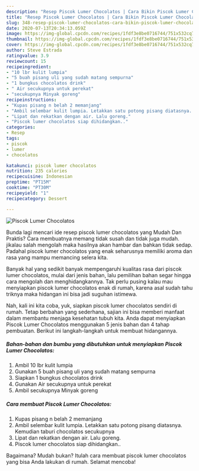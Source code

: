 ```yaml
---
description: "Resep Piscok Lumer Chocolatos | Cara Bikin Piscok Lumer Chocolatos Yang Mudah Dan Praktis"
title: "Resep Piscok Lumer Chocolatos | Cara Bikin Piscok Lumer Chocolatos Yang Mudah Dan Praktis"
slug: 348-resep-piscok-lumer-chocolatos-cara-bikin-piscok-lumer-chocolatos-yang-mudah-dan-praktis
date: 2020-07-13T20:34:13.059Z
image: https://img-global.cpcdn.com/recipes/1fdf3e8be0716744/751x532cq70/piscok-lumer-chocolatos-foto-resep-utama.jpg
thumbnail: https://img-global.cpcdn.com/recipes/1fdf3e8be0716744/751x532cq70/piscok-lumer-chocolatos-foto-resep-utama.jpg
cover: https://img-global.cpcdn.com/recipes/1fdf3e8be0716744/751x532cq70/piscok-lumer-chocolatos-foto-resep-utama.jpg
author: Steve Estrada
ratingvalue: 3.9
reviewcount: 15
recipeingredient:
- "10 lbr kulit lumpia"
- "5 buah pisang uli yang sudah matang sempurna"
- "1 bungkus chocolatos drink"
- " Air secukupnya untuk perekat"
- "secukupnya Minyak goreng"
recipeinstructions:
- "Kupas pisang n belah 2 memanjang"
- "Ambil selembar kulit lumpia. Letakkan satu potong pisang diatasnya. Kemudian taburi chocolatos secukupnya"
- "Lipat dan rekatkan dengan air. Lalu goreng."
- "Piscok lumer chocolatos siap dihidangkan.."
categories:
- Resep
tags:
- piscok
- lumer
- chocolatos

katakunci: piscok lumer chocolatos 
nutrition: 235 calories
recipecuisine: Indonesian
preptime: "PT15M"
cooktime: "PT30M"
recipeyield: "1"
recipecategory: Dessert

---
```



![Piscok Lumer Chocolatos](https://img-global.cpcdn.com/recipes/1fdf3e8be0716744/751x532cq70/piscok-lumer-chocolatos-foto-resep-utama.jpg)

Bunda lagi mencari ide resep piscok lumer chocolatos yang Mudah Dan Praktis? Cara membuatnya memang tidak susah dan tidak juga mudah. jikalau salah mengolah maka hasilnya akan hambar dan bahkan tidak sedap. Padahal piscok lumer chocolatos yang enak seharusnya memiliki aroma dan rasa yang mampu memancing selera kita.



Banyak hal yang sedikit banyak mempengaruhi kualitas rasa dari piscok lumer chocolatos, mulai dari jenis bahan, lalu pemilihan bahan segar hingga cara mengolah dan menghidangkannya. Tak perlu pusing kalau mau menyiapkan piscok lumer chocolatos enak di rumah, karena asal sudah tahu triknya maka hidangan ini bisa jadi suguhan istimewa.


Nah, kali ini kita coba, yuk, siapkan piscok lumer chocolatos sendiri di rumah. Tetap berbahan yang sederhana, sajian ini bisa memberi manfaat dalam membantu menjaga kesehatan tubuh kita. Anda dapat menyiapkan Piscok Lumer Chocolatos menggunakan 5 jenis bahan dan 4 tahap pembuatan. Berikut ini langkah-langkah untuk membuat hidangannya.

<!--inarticleads1-->

##### Bahan-bahan dan bumbu yang dibutuhkan untuk menyiapkan Piscok Lumer Chocolatos:

1. Ambil 10 lbr kulit lumpia
1. Gunakan 5 buah pisang uli yang sudah matang sempurna
1. Siapkan 1 bungkus chocolatos drink
1. Gunakan  Air secukupnya untuk perekat
1. Ambil secukupnya Minyak goreng




<!--inarticleads2-->

##### Cara membuat Piscok Lumer Chocolatos:

1. Kupas pisang n belah 2 memanjang
1. Ambil selembar kulit lumpia. Letakkan satu potong pisang diatasnya. Kemudian taburi chocolatos secukupnya
1. Lipat dan rekatkan dengan air. Lalu goreng.
1. Piscok lumer chocolatos siap dihidangkan..




Bagaimana? Mudah bukan? Itulah cara membuat piscok lumer chocolatos yang bisa Anda lakukan di rumah. Selamat mencoba!
